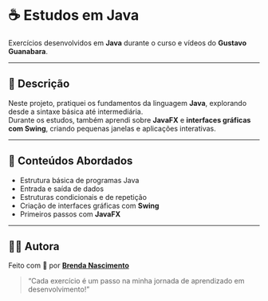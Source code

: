 # ☕ Estudos em Java

Exercícios desenvolvidos em **Java** durante o curso e vídeos do **Gustavo Guanabara**.

---

## 📘 Descrição

Neste projeto, pratiquei os fundamentos da linguagem **Java**, explorando desde a sintaxe básica até intermediária.  
Durante os estudos, também aprendi sobre **JavaFX** e **interfaces gráficas com Swing**, criando pequenas janelas e aplicações interativas.

---

## 🧠 Conteúdos Abordados

- Estrutura básica de programas Java  
- Entrada e saída de dados  
- Estruturas condicionais e de repetição  
- Criação de interfaces gráficas com **Swing**  
- Primeiros passos com **JavaFX**  

---

## 👩‍💻 Autora

Feito com 💚 por **[Brenda Nascimento](https://github.com/behnascimentoo)**  
> “Cada exercício é um passo na minha jornada de aprendizado em desenvolvimento!”
